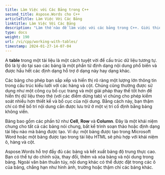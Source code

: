 ```yaml
---
title: Làm Việc với Các Bảng trong C++
second_title: Aspose.Words cho C++
articleTitle: Làm Việc Với Các Bảng
linktitle: Làm Việc Với Các Bảng
description: "Làm thế nào để làm việc với các bảng trong C++. Giới thiệu để làm việc với các bảng Và Khái niệm Nút Bảng trong Aspose.Words cho C++."
type: docs
weight: 190
url: /vi/cpp/working-with-tables/
timestamp: 2024-01-27-14-07-04
---
```


A **table** trong một tài liệu là một cách tuyệt vời để cấu trúc dữ liệu tương tự. Đó là lý do tại sao các bảng là một phần tử định dạng nội dung phổ biến và được hầu hết các định dạng hỗ trợ ở dạng này hay dạng khác.

Các bảng cho phép bạn sắp xếp và hiển thị rõ ràng một lượng lớn thông tin trong cấu trúc kiểu lưới với các hàng và cột. Chúng cũng thường được sử dụng như một công cụ bố cục trang và một giải pháp thay thế tốt hơn để hiển thị dữ liệu theo thẻ (với các điểm dừng tab) vì chúng cho phép kiểm soát nhiều hơn thiết kế và bố cục của nội dung. Bằng cách này, bạn thậm chí có thể bố trí nội dung cần được lưu trữ ở một vị trí cố định bằng bảng không viền.

Bảng bao gồm các phần tử như **Cell**, **Row** và **Column**. Đây là một khái niệm chung cho tất cả các bảng nói chung, bất kể trình soạn thảo hoặc định dạng tài liệu nào mà bảng được tạo. Ví dụ: một bảng được tạo trong Microsoft Word hoặc một bảng được tạo trong tài liệu HTML sẽ phù hợp với khái niệm ô, hàng và cột.

Aspose.Words hỗ trợ đầy đủ các bảng và kết xuất bảng độ trung thực cao. Bạn có thể tự do chỉnh sửa, thay đổi, thêm và xóa bảng và nội dung trong bảng. Ngoài văn bản thuần túy, nội dung khác có thể được đặt trong các ô của bảng, chẳng hạn như hình ảnh, trường hoặc thậm chí các bảng khác.
